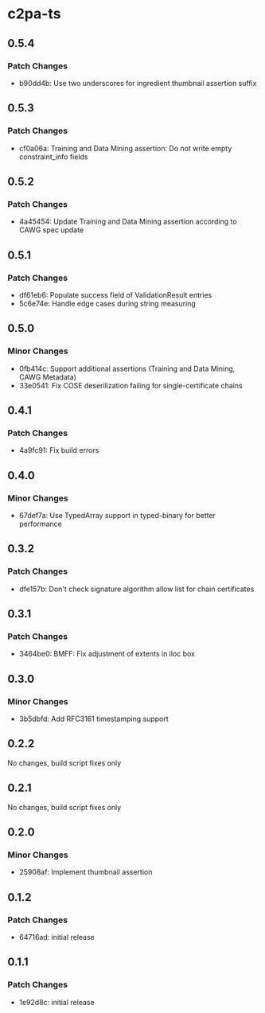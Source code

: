 # c2pa-ts

## 0.5.4

### Patch Changes

- b90dd4b: Use two underscores for ingredient thumbnail assertion suffix

## 0.5.3

### Patch Changes

- cf0a06a: Training and Data Mining assertion: Do not write empty constraint_info fields

## 0.5.2

### Patch Changes

- 4a45454: Update Training and Data Mining assertion according to CAWG spec update

## 0.5.1

### Patch Changes

- df61eb6: Populate success field of ValidationResult entries
- 5c6e74e: Handle edge cases during string measuring

## 0.5.0

### Minor Changes

- 0fb414c: Support additional assertions (Training and Data Mining, CAWG Metadata)
- 33e0541: Fix COSE deserilization failing for single-certificate chains

## 0.4.1

### Patch Changes

- 4a9fc91: Fix build errors

## 0.4.0

### Minor Changes

- 67def7a: Use TypedArray support in typed-binary for better performance

## 0.3.2

### Patch Changes

- dfe157b: Don't check signature algorithm allow list for chain certificates

## 0.3.1

### Patch Changes

- 3464be0: BMFF: Fix adjustment of extents in iloc box

## 0.3.0

### Minor Changes

- 3b5dbfd: Add RFC3161 timestamping support

## 0.2.2

No changes, build script fixes only

## 0.2.1

No changes, build script fixes only

## 0.2.0

### Minor Changes

- 25908af: Implement thumbnail assertion

## 0.1.2

### Patch Changes

- 64716ad: initial release

## 0.1.1

### Patch Changes

- 1e92d8c: initial release

